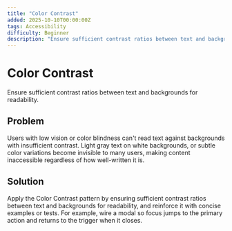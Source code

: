 ```yaml
---
title: "Color Contrast"
added: 2025-10-10T00:00:00Z
tags: Accessibility
difficulty: Beginner
description: "Ensure sufficient contrast ratios between text and backgrounds for readability."
---
```

# Color Contrast

Ensure sufficient contrast ratios between text and backgrounds for readability.

## Problem

Users with low vision or color blindness can't read text against backgrounds with insufficient contrast. Light gray text on white backgrounds, or subtle color variations become invisible to many users, making content inaccessible regardless of how well-written it is.

## Solution

Apply the Color Contrast pattern by ensuring sufficient contrast ratios between text and backgrounds for readability, and reinforce it with concise examples or tests. For example, wire a modal so focus jumps to the primary action and returns to the trigger when it closes.
